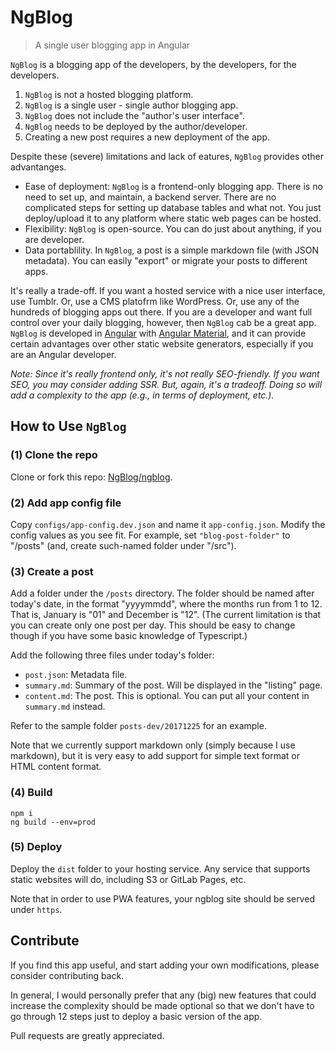 # NgBlog
> A single user blogging app in Angular

`NgBlog` is a blogging app of the developers, by the developers, for the developers.

1. `NgBlog` is not a hosted blogging platform.
1. `NgBlog` is a single user - single author blogging app.
1. `NgBlog` does not include the "author's user interface".
1. `NgBlog` needs to be deployed by the author/developer.
1. Creating a new post requires a new deployment of the app.

Despite these (severe) limitations and lack of eatures, `NgBlog` provides other advantanges.

* Ease of deployment: `NgBlog` is a frontend-only blogging app. There is no need to set up, and maintain, a backend server. There are no complicated steps for setting up database tables and what not. You just deploy/upload it to any platform where static web pages can be hosted.
* Flexibility: `NgBlog` is open-source. You can do just about anything, if you are developer.
* Data portablility. In `NgBlog`, a post is a simple markdown file (with JSON metadata). You can easily "export" or migrate your posts to different apps.


It's really a trade-off. If you want a hosted service with a nice user interface, use Tumblr. Or, use a CMS platofrm like WordPress. Or, use any of the hundreds of blogging apps out there.
If you are a developer and want full control over your daily blogging, however, then `NgBlog` cab be a great app.
`NgBlog` is developed in 
[Angular](https://gitlab.com/angulartutor) with 
[Angular Material](https://gitlab.com/angularmaterial/setup),
and it can provide certain advantages over other static website generators, especially if you are an Angular developer.

_Note: Since it's really frontend only, it's not really SEO-friendly. If you want SEO, you may consider adding SSR. But, again, it's a tradeoff. Doing so will add a complexity to the app (e.g., in terms of deployment, etc.)._


## How to Use `NgBlog`

### (1) Clone the repo

Clone or fork this repo: [NgBlog/ngblog](https://gitlab.com/ngblog/ngblog).


### (2) Add app config file

Copy `configs/app-config.dev.json` and name it `app-config.json`.
Modify the config values as you see fit.
For example, set `"blog-post-folder"` to "/posts"
(and, create such-named folder under "/src").


### (3) Create a post

Add a folder under the `/posts` directory.
The folder should be named after today's date, in the format "yyyymmdd",
where the months run from 1 to 12. 
That is, January is "01" and December is "12".
(The current limitation is that you can create only one post per day.
This should be easy to change though if you have some basic knowledge of Typescript.)

Add the following three files under today's folder:

* `post.json`: Metadata file.
* `summary.md`: Summary of the post. Will be displayed in the "listing" page.
* `content.md`: The post. This is optional. You can put all your content in `summary.md` instead.

Refer to the sample folder `posts-dev/20171225` for an example.

Note that we currently support markdown only (simply because I use markdown),
but it is very easy to add support for simple text format or HTML content format.


### (4) Build

    npm i
    ng build --env=prod


### (5) Deploy

Deploy the `dist` folder to your hosting service. Any service that supports static websites will do,
including S3 or GitLab Pages, etc.

Note that in order to use PWA features, your ngblog site should be served under `https`.



## Contribute

If you find this app useful, and start adding your own modifications,
please consider contributing back.

In general, I would personally prefer that any (big) new features that could increase the complexity
should be made optional so that we don't have to go through 12 steps just to deploy a basic version of the app.

Pull requests are greatly appreciated.



